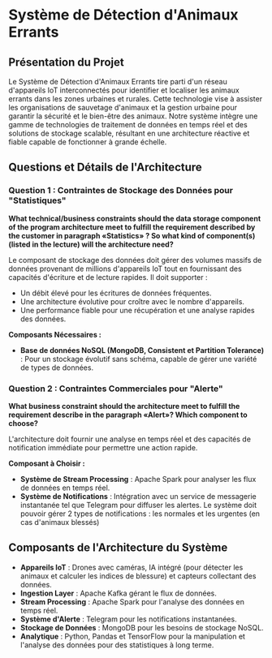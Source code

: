# Système de Détection d'Animaux Errants

## Présentation du Projet
Le Système de Détection d'Animaux Errants tire parti d'un réseau d'appareils IoT interconnectés pour identifier et localiser les animaux errants dans les zones urbaines et rurales. Cette technologie vise à assister les organisations de sauvetage d'animaux et la gestion urbaine pour garantir la sécurité et le bien-être des animaux. Notre système intègre une gamme de technologies de traitement de données en temps réel et des solutions de stockage scalable, résultant en une architecture réactive et fiable capable de fonctionner à grande échelle.

## Questions et Détails de l'Architecture

### Question 1 : Contraintes de Stockage des Données pour "Statistiques"
**What technical/business constraints should the data storage component of the program architecture meet to fulfill the requirement described by the customer in paragraph «Statistics» ? 
So what kind of component(s) (listed in the lecture) will the architecture need?**

Le composant de stockage des données doit gérer des volumes massifs de données provenant de millions d'appareils IoT tout en fournissant des capacités d'écriture et de lecture rapides. Il doit supporter :

- Un débit élevé pour les écritures de données fréquentes.
- Une architecture évolutive pour croître avec le nombre d'appareils.
- Une performance fiable pour une récupération et une analyse rapides des données.

**Composants Nécessaires :**

- **Base de données NoSQL (MongoDB, Consistent et Partition Tolerance)** : Pour un stockage évolutif sans schéma, capable de gérer une variété de types de données.

### Question 2 : Contraintes Commerciales pour "Alerte"
**What business constraint should the architecture meet to fulfill the requirement describe in the paragraph «Alert»? Which component to choose?**

L'architecture doit fournir une analyse en temps réel et des capacités de notification immédiate pour permettre une action rapide.

**Composant à Choisir :**

- **Système de Stream Processing** : Apache Spark pour analyser les flux de données en temps réel.
- **Système de Notifications** : Intégration avec un service de messagerie instantanée tel que Telegram pour diffuser les alertes. Le système doit pouvoir gérer 2 types de notifications : les normales et les urgentes (en cas d'animaux blessés)

## Composants de l'Architecture du Système

- **Appareils IoT** : Drones avec caméras, IA intégré (pour détecter les animaux et calculer les indices de blessure) et capteurs collectant des données.
- **Ingestion Layer** : Apache Kafka gérant le flux de données.
- **Stream Processing** : Apache Spark pour l'analyse des données en temps réel.
- **Système d'Alerte** : Telegram pour les notifications instantanées.
- **Stockage de Données** : MongoDB pour les besoins de stockage NoSQL.
- **Analytique** : Python, Pandas et TensorFlow pour la manipulation et l'analyse des données pour des statistiques à long terme.
